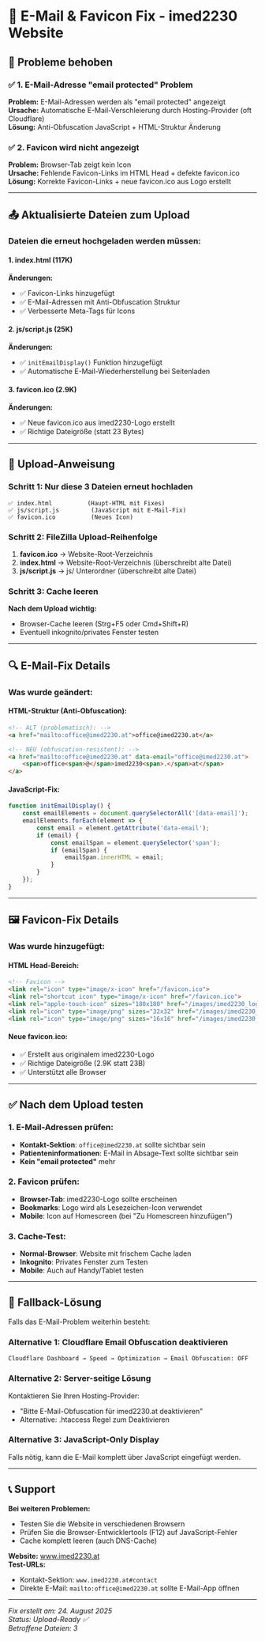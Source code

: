 # 🔧 E-Mail & Favicon Fix - imed2230 Website

## 🎯 Probleme behoben

### ✅ 1. E-Mail-Adresse "email protected" Problem
**Problem:** E-Mail-Adressen werden als "email protected" angezeigt  
**Ursache:** Automatische E-Mail-Verschleierung durch Hosting-Provider (oft Cloudflare)  
**Lösung:** Anti-Obfuscation JavaScript + HTML-Struktur Änderung

### ✅ 2. Favicon wird nicht angezeigt  
**Problem:** Browser-Tab zeigt kein Icon  
**Ursache:** Fehlende Favicon-Links im HTML Head + defekte favicon.ico  
**Lösung:** Korrekte Favicon-Links + neue favicon.ico aus Logo erstellt

---

## 📤 Aktualisierte Dateien zum Upload

### Dateien die erneut hochgeladen werden müssen:

#### 1. **index.html** (117K)
**Änderungen:**
- ✅ Favicon-Links hinzugefügt
- ✅ E-Mail-Adressen mit Anti-Obfuscation Struktur
- ✅ Verbesserte Meta-Tags für Icons

#### 2. **js/script.js** (25K)  
**Änderungen:**
- ✅ `initEmailDisplay()` Funktion hinzugefügt
- ✅ Automatische E-Mail-Wiederherstellung bei Seitenladen

#### 3. **favicon.ico** (2.9K)  
**Änderungen:**
- ✅ Neue favicon.ico aus imed2230-Logo erstellt
- ✅ Richtige Dateigröße (statt 23 Bytes)

---

## 🚀 Upload-Anweisung

### Schritt 1: Nur diese 3 Dateien erneut hochladen
```
✅ index.html          (Haupt-HTML mit Fixes)
✅ js/script.js         (JavaScript mit E-Mail-Fix)  
✅ favicon.ico          (Neues Icon)
```

### Schritt 2: FileZilla Upload-Reihenfolge
1. **favicon.ico** → Website-Root-Verzeichnis
2. **index.html** → Website-Root-Verzeichnis (überschreibt alte Datei)
3. **js/script.js** → js/ Unterordner (überschreibt alte Datei)

### Schritt 3: Cache leeren
**Nach dem Upload wichtig:**
- Browser-Cache leeren (Strg+F5 oder Cmd+Shift+R)
- Eventuell inkognito/privates Fenster testen

---

## 🔍 E-Mail-Fix Details

### Was wurde geändert:

#### HTML-Struktur (Anti-Obfuscation):
```html
<!-- ALT (problematisch): -->
<a href="mailto:office@imed2230.at">office@imed2230.at</a>

<!-- NEU (obfuscation-resistent): -->
<a href="mailto:office@imed2230.at" data-email="office@imed2230.at">
    <span>office<span>@</span>imed2230<span>.</span>at</span>
</a>
```

#### JavaScript-Fix:
```javascript
function initEmailDisplay() {
    const emailElements = document.querySelectorAll('[data-email]');
    emailElements.forEach(element => {
        const email = element.getAttribute('data-email');
        if (email) {
            const emailSpan = element.querySelector('span');
            if (emailSpan) {
                emailSpan.innerHTML = email;
            }
        }
    });
}
```

---

## 🖼️ Favicon-Fix Details

### Was wurde hinzugefügt:

#### HTML Head-Bereich:
```html
<!-- Favicon -->
<link rel="icon" type="image/x-icon" href="/favicon.ico">
<link rel="shortcut icon" type="image/x-icon" href="/favicon.ico">
<link rel="apple-touch-icon" sizes="180x180" href="/images/imed2230_logo.png">
<link rel="icon" type="image/png" sizes="32x32" href="/images/imed2230_logo.png">
<link rel="icon" type="image/png" sizes="16x16" href="/images/imed2230_logo.png">
```

#### Neue favicon.ico:
- ✅ Erstellt aus originalem imed2230-Logo
- ✅ Richtige Dateigröße (2.9K statt 23B)
- ✅ Unterstützt alle Browser

---

## ✅ Nach dem Upload testen

### 1. E-Mail-Adressen prüfen:
- **Kontakt-Sektion**: `office@imed2230.at` sollte sichtbar sein
- **Patienteninformationen**: E-Mail in Absage-Text sollte sichtbar sein
- **Kein "email protected"** mehr

### 2. Favicon prüfen:
- **Browser-Tab**: imed2230-Logo sollte erscheinen
- **Bookmarks**: Logo wird als Lesezeichen-Icon verwendet
- **Mobile**: Icon auf Homescreen (bei "Zu Homescreen hinzufügen")

### 3. Cache-Test:
- **Normal-Browser**: Website mit frischem Cache laden
- **Inkognito**: Privates Fenster zum Testen
- **Mobile**: Auch auf Handy/Tablet testen

---

## 🚨 Fallback-Lösung

Falls das E-Mail-Problem weiterhin besteht:

### Alternative 1: Cloudflare Email Obfuscation deaktivieren
```
Cloudflare Dashboard → Speed → Optimization → Email Obfuscation: OFF
```

### Alternative 2: Server-seitige Lösung
Kontaktieren Sie Ihren Hosting-Provider:
- "Bitte E-Mail-Obfuscation für imed2230.at deaktivieren"
- Alternative: .htaccess Regel zum Deaktivieren

### Alternative 3: JavaScript-Only Display
Falls nötig, kann die E-Mail komplett über JavaScript eingefügt werden.

---

## 📞 Support

**Bei weiteren Problemen:**
- Testen Sie die Website in verschiedenen Browsern
- Prüfen Sie die Browser-Entwicklertools (F12) auf JavaScript-Fehler
- Cache komplett leeren (auch DNS-Cache)

**Website:** www.imed2230.at  
**Test-URLs:**
- Kontakt-Sektion: `www.imed2230.at#contact`
- Direkte E-Mail: `mailto:office@imed2230.at` sollte E-Mail-App öffnen

---

*Fix erstellt am: 24. August 2025*  
*Status: Upload-Ready ✅*  
*Betroffene Dateien: 3*